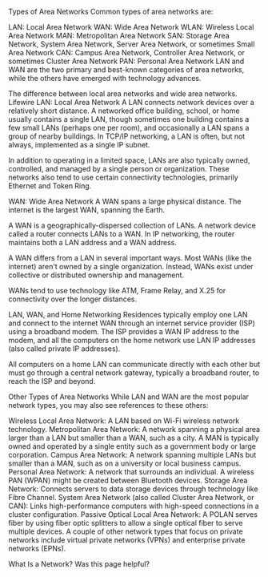 Types of Area Networks
Common types of area networks are:

LAN: Local Area Network
WAN: Wide Area Network
WLAN: Wireless Local Area Network
MAN: Metropolitan Area Network
SAN: Storage Area Network, System Area Network, Server Area Network, or sometimes Small Area Network
CAN: Campus Area Network, Controller Area Network, or sometimes Cluster Area Network
PAN: Personal Area Network
LAN and WAN are the two primary and best-known categories of area networks, while the others have emerged with technology advances.

The difference between local area networks and wide area networks.
Lifewire
LAN: Local Area Network
A LAN connects network devices over a relatively short distance. A networked office building, school, or home usually contains a single LAN, though sometimes one building contains a few small LANs (perhaps one per room), and occasionally a LAN spans a group of nearby buildings. In TCP/IP networking, a LAN is often, but not always, implemented as a single IP subnet.

In addition to operating in a limited space, LANs are also typically owned, controlled, and managed by a single person or organization. These networks also tend to use certain connectivity technologies, primarily Ethernet and Token Ring.

WAN: Wide Area Network
A WAN spans a large physical distance. The internet is the largest WAN, spanning the Earth.

A WAN is a geographically-dispersed collection of LANs. A network device called a router connects LANs to a WAN. In IP networking, the router maintains both a LAN address and a WAN address.

A WAN differs from a LAN in several important ways. Most WANs (like the internet) aren't owned by a single organization. Instead, WANs exist under collective or distributed ownership and management.

WANs tend to use technology like ATM, Frame Relay, and X.25 for connectivity over the longer distances.

LAN, WAN, and Home Networking
Residences typically employ one LAN and connect to the internet WAN through an internet service provider (ISP) using a broadband modem. The ISP provides a WAN IP address to the modem, and all the computers on the home network use LAN IP addresses (also called private IP addresses).

All computers on a home LAN can communicate directly with each other but must go through a central network gateway, typically a broadband router, to reach the ISP and beyond.

Other Types of Area Networks
While LAN and WAN are the most popular network types, you may also see references to these others:

Wireless Local Area Network: A LAN based on Wi-Fi wireless network technology.
Metropolitan Area Network: A network spanning a physical area larger than a LAN but smaller than a WAN, such as a city. A MAN is typically owned and operated by a single entity such as a government body or large corporation.
Campus Area Network: A network spanning multiple LANs but smaller than a MAN, such as on a university or local business campus.
Personal Area Network: A network that surrounds an individual. A wireless PAN (WPAN) might be created between Bluetooth devices.
Storage Area Network: Connects servers to data storage devices through technology like Fibre Channel.
System Area Network (also called Cluster Area Network, or CAN): Links high-performance computers with high-speed connections in a cluster configuration.
Passive Optical Local Area Network: A POLAN serves fiber by using fiber optic splitters to allow a single optical fiber to serve multiple devices.
A couple of other network types that focus on private networks include virtual private networks (VPNs) and enterprise private networks (EPNs).

What Is a Network?
Was this page helpful?


